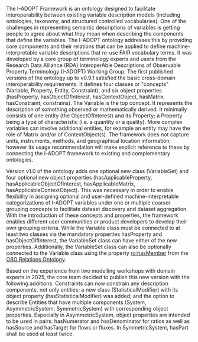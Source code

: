 The I-ADOPT Framework is an ontology designed to facilitate interoperability between existing variable description models (including ontologies, taxonomy, and structured controlled vocabularies). One of the challenges in representing semantic descriptions of variables is getting people to agree about what they mean when describing the components that define the variables. The I-ADOPT ontology addresses this by providing core components and their relations that can be applied to define machine-interpretable variable descriptions that re-use FAIR vocabulary terms. It was developed by a core group of terminology experts and users from the Research Data Alliance (RDA) InteroperAble Descriptions of Observable Property Terminology (I-ADOPT) Working Group. The first published versions of the ontology up to v0.9.1 satisfied the basic cross-domain interoperability requirements. It defines four classes or "concepts" (Variable, Property, Entity, Constraint), and six object properties (hasProperty, hasObjectOfInterest, hasContextObject, hasMatrix, hasConstraint, constrains). The Variable is the top concept. It represents the description of something observed or mathematically derived. It minimally consists of one entity (the ObjectOfInterest) and its Property; a Property being a type of characteristic (i.e. a quantity or a quality). More complex variables can involve additional entities, for example an entity may have the role of Matrix and/or of ContextObject(s). The framework does not capture units, instruments, methods, and geographical location information; however its usage recommendation will make explicit reference to these by connecting the I-ADOPT framework to existing and complementary ontologies.

Version v1.0 of the ontology adds one optional new class (VariableSet) and four optional new object properties (hasApplicableProperty, hasApplicableObjectOfInterest, hasApplicableMatrix, hasApplicableContextObject).
This was necessary in order to enable flexibility in assigning optional and user-defined machine-interpretable categorizations of I-ADOPT variables under one or multiple coarser grouping concepts to facilitate dataset discovery and dataset aggregation.
With the introduction of these concepts and properties, the framework enables different user communities or product developers to develop their own grouping criteria.
While the Variable class must be connected to at least two classes via the mandatory properties hasProperty and hasObjectOIfInterest, the VariableSet class can have either of the new properties.
Additionally, the VariableSet class can also be optionally connected to the Variable class using the property [ro:hasMember](http://purl.obolibrary.org/obo/RO_0002351) from the [OBO Relations Ontology](https://obofoundry.org/ontology/ro.html).

Based on the experience from two modelling workshops with domain experts in 2025, the core team decided to publish this new version with the following additions:
Constraints can now constrain any description components, not only entities;
a new class (StatisticalModifier) with its object property (hasStatisticalModifier) was added;
and the option to describe Entities that have multiple components (System, AsymmetricSystem, SymmetricSystem) with corresponding object properties.
Especially in AsymmetricSystem, object properties are intended to be used in pairs:
hasNumerator and hasDenominator for ratios as well as hasSource and hasTarget for flows or fluxes.
In SymmetricSystem, hasPart shall be used at least twice.
